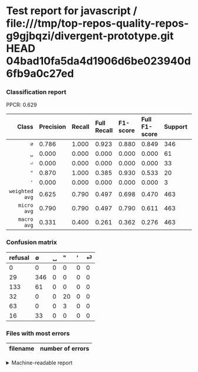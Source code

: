 # Test report for javascript / file:///tmp/top-repos-quality-repos-g9gjbqzi/divergent-prototype.git HEAD 04bad10fa5da4d1906d6be023940d6fb9a0c27ed

### Classification report

PPCR: 0.629

| Class | Precision | Recall | Full Recall | F1-score | Full F1-score | Support | Full Support | PPCR |
|------:|:----------|:-------|:------------|:---------|:---------|:--------|:-------------|:-----|
| `∅` | 0.786| 1.000| 0.923| 0.880| 0.849| 346| 375| 0.923 |
| `␣` | 0.000| 0.000| 0.000| 0.000| 0.000| 61| 194| 0.314 |
| `⏎` | 0.000| 0.000| 0.000| 0.000| 0.000| 33| 49| 0.673 |
| `"` | 0.870| 1.000| 0.385| 0.930| 0.533| 20| 52| 0.385 |
| `'` | 0.000| 0.000| 0.000| 0.000| 0.000| 3| 66| 0.045 |
| `weighted avg` | 0.625| 0.790| 0.497| 0.698| 0.470| 463| 736| 0.629 |
| `micro avg` | 0.790| 0.790| 0.497| 0.790| 0.611| 463| 736| 0.629 |
| `macro avg` | 0.331| 0.400| 0.261| 0.362| 0.276| 463| 736| 0.629 |

### Confusion matrix

|refusal|  ∅| ␣| "| '| ⏎| 
|:---|:---|:---|:---|:---|:---|
|0 |0 |0 |0 |0 |0 |
|29 |346 |0 |0 |0 |0 |
|133 |61 |0 |0 |0 |0 |
|32 |0 |0 |20 |0 |0 |
|63 |0 |0 |3 |0 |0 |
|16 |33 |0 |0 |0 |0 |

### Files with most errors

| filename | number of errors|
|:----:|:-----|

<details>
    <summary>Machine-readable report</summary>
```json
{
  "cl_report": {"\"": {"f1-score": 0.9302325581395349, "precision": 0.8695652173913043, "recall": 1.0, "support": 20}, "\u0027": {"f1-score": 0.0, "precision": 0.0, "recall": 0.0, "support": 3}, "macro avg": {"f1-score": 0.36212793656429376, "precision": 0.33118577075098815, "recall": 0.4, "support": 463}, "micro avg": {"f1-score": 0.7904967602591793, "precision": 0.7904967602591793, "recall": 0.7904967602591793, "support": 463}, "weighted avg": {"f1-score": 0.6981112663126129, "precision": 0.6252119277098147, "recall": 0.7904967602591793, "support": 463}, "\u2205": {"f1-score": 0.8804071246819338, "precision": 0.7863636363636364, "recall": 1.0, "support": 346}, "\u23ce": {"f1-score": 0.0, "precision": 0.0, "recall": 0.0, "support": 33}, "\u2423": {"f1-score": 0.0, "precision": 0.0, "recall": 0.0, "support": 61}},
  "cl_report_full": {"\"": {"f1-score": 0.5333333333333333, "precision": 0.8695652173913043, "recall": 0.38461538461538464, "support": 52}, "\u0027": {"f1-score": 0.0, "precision": 0.0, "recall": 0.0, "support": 66}, "macro avg": {"f1-score": 0.27648261758691206, "precision": 0.33118577075098815, "recall": 0.26145641025641025, "support": 736}, "micro avg": {"f1-score": 0.6105087572977481, "precision": 0.7904967602591793, "recall": 0.49728260869565216, "support": 736}, "weighted avg": {"f1-score": 0.4702965235173825, "precision": 0.46209749312596665, "recall": 0.49728260869565216, "support": 736}, "\u2205": {"f1-score": 0.8490797546012271, "precision": 0.7863636363636364, "recall": 0.9226666666666666, "support": 375}, "\u23ce": {"f1-score": 0.0, "precision": 0.0, "recall": 0.0, "support": 49}, "\u2423": {"f1-score": 0.0, "precision": 0.0, "recall": 0.0, "support": 194}},
  "ppcr": 0.6290760869565217
}
```
</details>
